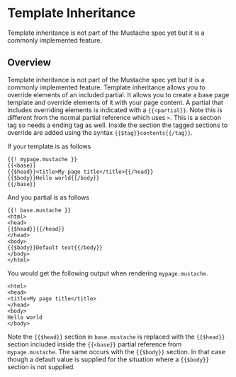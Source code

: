 #  Template Inheritance

Template inheritance is not part of the Mustache spec yet but it is a commonly implemented feature.

## Overview

Template inheritance is not part of the Mustache spec yet but it is a commonly implemented feature. Template inheritance allows you to override elements of an included partial. It allows you to create a base page template and override elements of it with your page content. A partial that includes overriding elements is indicated with a `{{<partial}}`. Note this is different from the normal partial reference which uses `>`. This is a section tag so needs a ending tag as well. Inside the section the tagged sections to override are added using the syntax `{{$tag}}contents{{/tag}}`. 

If your template is as follows
```
{{! mypage.mustache }}
{{<base}}
{{$head}}<title>My page title</title>{{/head}}
{{$body}}Hello world{{/body}}
{{/base}}
```
And you partial is as follows
```
{{! base.mustache }}
<html>
<head>
{{$head}}{{/head}}
</head>
<body>
{{$body}}Default text{{/body}}
</body>
</html>
```
You would get the following output when rendering `mypage.mustache`.
```
<html>
<head>
<title>My page title</title>
</head>
<body>
Hello world
</body>
```
Note the `{{$head}}` section in `base.mustache` is replaced with the `{{$head}}` section included inside the `{{<base}}` partial reference from `mypage.mustache`. The same occurs with the `{{$body}}` section. In that case though a default value is supplied for the situation where a `{{$body}}` section is not supplied. 

